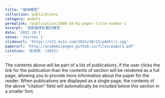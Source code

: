 ```yaml
---
title: "猫咪模型"
collection: publications
category: models
permalink: /publication/2009-10-01-paper-title-number-1
excerpt: '自制猫咪趴着的模型'
date: '2022-10-1'
venue: 'Journal 1'
slidesurl: 'https://s21.ax1x.com/2024/10/23/pAd5lrj.jpg'
paperurl: 'http://academicpages.github.io/files/paper1.pdf'
citation: '张泽扬. (2022)'
---
```


The contents above will be part of a list of publications, if the user clicks the link for the publication than the contents of section will be rendered as a full page, allowing you to provide more information about the paper for the reader. When publications are displayed as a single page, the contents of the above "citation" field will automatically be included below this section in a smaller font.
